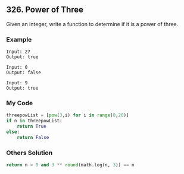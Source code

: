 ## 326. Power of Three

Given an integer, write a function to determine if it is a power of three.

### Example
```
Input: 27
Output: true

Input: 0
Output: false

Input: 9
Output: true
```

### My Code
```python
threepowList = [pow(3,i) for i in range(0,20)]
if n in threepowList:
    return True
else:
    return False
```

### Others Solution
```python
return n > 0 and 3 ** round(math.log(n, 3)) == n
```


